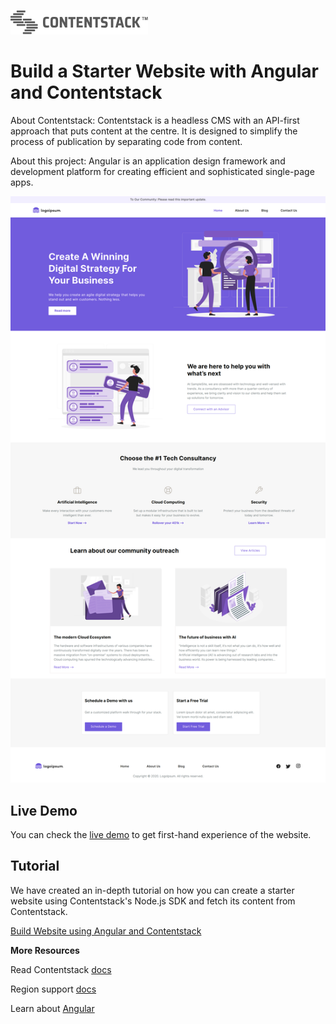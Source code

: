 [![Contentstack Logo](/static/contentstack-readme-logo.png)](https://www.contentstack.com/)


# Build a Starter Website with Angular and Contentstack

About Contentstack: Contentstack is a headless CMS with an API-first approach that puts content at the centre. It is designed to simplify the process of publication by separating code from content.

About this project: Angular is an application design framework and development platform for creating efficient and sophisticated single-page apps. 



![contentstack-angular-starter-app](/static/readme.png)

## Live Demo

You can check the [live demo](https://angular-starter-app-contentstack.vercel.app/) to get first-hand experience of the website.


## Tutorial

We have created an in-depth tutorial on how you can create a starter website using Contentstack's Node.js SDK and fetch its content from Contentstack.

[Build Website using Angular and Contentstack](https://www.contentstack.com/docs/developers/sample-apps/build-a-starter-website-with-angular-and-contentstack/)


**More Resources**

Read Contentstack [docs](https://www.contentstack.com/docs/)

Region support [docs](https://www.contentstack.com/docs/developers/selecting-region-in-contentstack-starter-apps)

Learn about [Angular](https://angular.io/)
